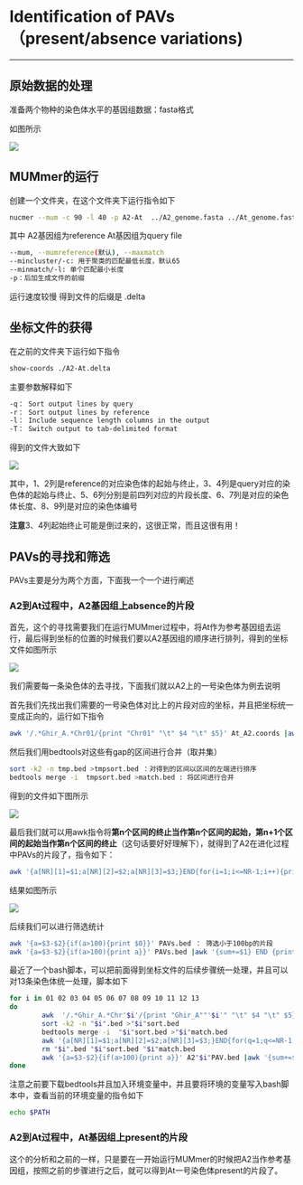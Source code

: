# Identification of PAVs（present/absence variations)

------

## 原始数据的处理

准备两个物种的染色体水平的基因组数据：fasta格式

如图所示

![](https://s2.ax1x.com/2020/01/14/lbG7hF.png)

## MUMmer的运行

创建一个文件夹，在这个文件夹下运行指令如下

```bash
nucmer --mum -c 90 -l 40 -p A2-At  ../A2_genome.fasta ../At_genome.fasta
```

其中 A2基因组为reference At基因组为query file 

```bash
--mum, --mumreference(默认), --maxmatch
--mincluster/-c: 用于聚类的匹配最低长度，默认65
--minmatch/-l: 单个匹配最小长度
-p：后加生成文件的前缀
```

运行速度较慢 得到文件的后缀是 .delta

## 坐标文件的获得

在之前的文件夹下运行如下指令

```bash
show-coords ./A2-At.delta
```

主要参数解释如下

```bash
-q：	Sort output lines by query
-r：	Sort output lines by reference
-l：	Include sequence length columns in the output
-T：	Switch output to tab-delimited format
```

得到的文件大致如下

![](https://s2.ax1x.com/2020/01/14/lbGTtU.png)

其中，1、2列是reference的对应染色体的起始与终止，3、4列是query对应的染色体的起始与终止、5、6列分别是前四列对应的片段长度、6、7列是对应的染色体长度、8、9列是对应的染色体编号

**注意**3、4列起始终止可能是倒过来的，这很正常，而且这很有用！

## PAVs的寻找和筛选

PAVs主要是分为两个方面，下面我一个一个进行阐述

### A2到At过程中，A2基因组上absence的片段

首先，这个的寻找需要我们在运行MUMmer过程中，将At作为参考基因组去运行，最后得到坐标的位置的时候我们要以A2基因组的顺序进行排列，得到的坐标文件如图所示

[![](https://s2.ax1x.com/2020/01/14/lbJvvj.png)](https://imgchr.com/i/lbJvvj)

我们需要每一条染色体的去寻找，下面我们就以A2上的一号染色体为例去说明

首先我们先找出我们需要的一号染色体对比上的片段对应的坐标，并且把坐标统一变成正向的，运行如下指令

```bash
awk '/.*Ghir_A.*Chr01/{print "Chr01" "\t" $4 "\t" $5}' At_A2.coords |awk '{if($3<$2){print $1 "\t" $3 "\t" $2} else {print $0}}' >tmp.bed
```

然后我们用bedtools对这些有gap的区间进行合并（取并集）

```bash
sort -k2 -n tmp.bed >tmpsort.bed ：对得到的区间以区间的左端进行排序
bedtools merge -i  tmpsort.bed >match.bed : 将区间进行合并
```

得到的文件如下图所示

[![](https://s2.ax1x.com/2020/01/14/lb0D7d.png)](https://imgchr.com/i/lb0D7d)

最后我们就可以用awk指令将**第n个区间的终止当作第n个区间的起始，第n+1个区间的起始当作第n个区间的终止**（这句话要好好理解下），就得到了A2在进化过程中PAVs的片段了，指令如下：

```bash
awk '{a[NR][1]=$1;a[NR][2]=$2;a[NR][3]=$3;}END{for(i=1;i<=NR-1;i++){print a[i][1]"\t"a[i][3]"\t"a[i+1][2]}}' match.bed >PAVs.bed
```

结果如图所示

[![](https://s2.ax1x.com/2020/01/14/lbDQo9.png)](https://imgchr.com/i/lbDQo9)

后续我们可以进行筛选统计

```bash
awk '{a=$3-$2}{if(a>100){print $0}}' PAVs.bed ： 筛选小于100bp的片段
awk '{a=$3-$2}{if(a>100){print a}}' PAVs.bed |awk '{sum+=$1} END {print sum}'|cat ：统计A2一号染色体上PAVs总长度
```

最近了一个bash脚本，可以把前面得到坐标文件的后续步骤统一处理，并且可以对13条染色体统一处理，脚本如下

```bash
for i in 01 02 03 04 05 06 07 08 09 10 11 12 13
do
        awk  '/.*Ghir_A.*Chr'$i'/{print "Ghir_A""'$i'" "\t" $4 "\t" $5}' At_A2.coords |awk '{if($3<$2){print $1 "\t" $3 "\t" $2} else {print $0}}' >"$i".bed
        sort -k2 -n "$i".bed >"$i"sort.bed
        bedtools merge -i  "$i"sort.bed >"$i"match.bed
        awk '{a[NR][1]=$1;a[NR][2]=$2;a[NR][3]=$3;}END{for(q=1;q<=NR-1;q++){print a[q][1]"\t"a[q][3]"\t"a[q+1][2]}}' "$i"match.bed >A2"$i"PAV.bed
        rm "$i".bed "$i"sort.bed "$i"match.bed
        awk '{a=$3-$2}{if(a>100){print a}}' A2"$i"PAV.bed |awk '{sum+=$1} END {print sum}'|cat
done

```

注意之前要下载bedtools并且加入环境变量中，并且要将环境的变量写入bash脚本中，查看当前的环境变量的指令如下

```bash
echo $PATH
```



### A2到At过程中，At基因组上present的片段

这个的分析和之前的一样，只是要在一开始运行MUMmer的时候把A2当作参考基因组，按照之前的步骤进行之后，就可以得到At一号染色体present的片段了。